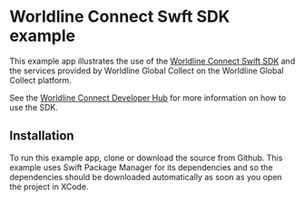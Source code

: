 Worldline Connect Swft SDK example
=======================

This example app illustrates the use of the [Worldline Connect Swift SDK](https://github.com/Worldline-Global-Collect/connect-sdk-client-swift) and the services provided by Worldline Global Collect on the Worldline Global Collect platform.

See the [Worldline Connect Developer Hub](https://docs.connect.worldline-solutions.com/documentation/sdk/mobile/swift/) for more information on how to use the SDK.

Installation
------------

To run this example app, clone or download the source from Github. This example uses Swift Package Manager for its dependencies and so the dependencies should be downloaded automatically as soon as you open the project in XCode.
